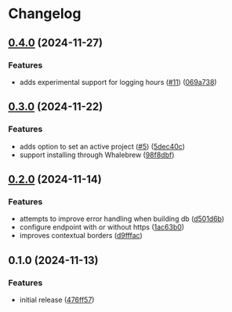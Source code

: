 # Changelog

## [0.4.0](https://github.com/scav/timet-tui/compare/v0.3.0...v0.4.0) (2024-11-27)


### Features

* adds experimental support for logging hours ([#11](https://github.com/scav/timet-tui/issues/11)) ([069a738](https://github.com/scav/timet-tui/commit/069a7384f6903bfe80656d11662a77d1b1e4ad78))

## [0.3.0](https://github.com/scav/timet-tui/compare/v0.2.0...v0.3.0) (2024-11-22)


### Features

* adds option to set an active project ([#5](https://github.com/scav/timet-tui/issues/5)) ([5dec40c](https://github.com/scav/timet-tui/commit/5dec40cc04ad66fd3e78878d747c5f8570134b64))
* support installing through Whalebrew ([98f8dbf](https://github.com/scav/timet-tui/commit/98f8dbfc01c06d71a9fe2e7fed837a2b226c2ca0))

## [0.2.0](https://github.com/scav/timet-tui/compare/v0.1.0...v0.2.0) (2024-11-14)


### Features

* attempts to improve error handling when building db ([d501d6b](https://github.com/scav/timet-tui/commit/d501d6b0535faf5a2c47fdc8f5d2b7489886c42c))
* configure endpoint with or without https ([1ac63b0](https://github.com/scav/timet-tui/commit/1ac63b0779a37ea0adfe3e830decdb11cea74be7))
* improves contextual borders ([d9fffac](https://github.com/scav/timet-tui/commit/d9fffacff1410bcf9ffb4526074ece923c616e39))

## 0.1.0 (2024-11-13)


### Features

* initial release ([476ff57](https://github.com/scav/timet-tui/commit/476ff5799d3776b1bca606a4c66a5287d697cbd9))
